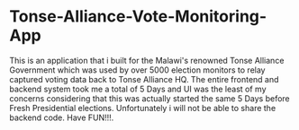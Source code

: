 # Tonse-Alliance-Vote-Monitoring-App
This is an application that i built for the Malawi's renowned Tonse Alliance Government which was used by over 5000 election monitors to relay captured voting data back to Tonse Alliance HQ. The entire frontend and backend system took me a total of 5 Days and UI was the least of my concerns considering that this was actually started the same 5 Days before Fresh Presidential elections. Unfortunately i will not be able to share the backend code. Have FUN!!!.

